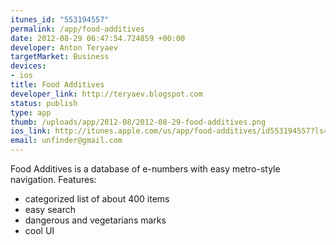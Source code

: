 ```yaml
--- 
itunes_id: "553194557"
permalink: /app/food-additives
date: 2012-08-29 06:47:54.724859 +00:00
developer: Anton Teryaev
targetMarket: Business
devices: 
- ios
title: Food Additives
developer_link: http://teryaev.blogspot.com
status: publish
type: app
thumb: /uploads/app/2012-08/2012-08-29-food-additives.png
ios_link: http://itunes.apple.com/us/app/food-additives/id553194557?ls=1%26mt=8
email: unfinder@gmail.com
---
```


Food Additives is a database of e-numbers with easy metro-style navigation. 
Features: 
- categorized list of about 400 items 
- easy search 
- dangerous and vegetarians marks 
- cool UI
